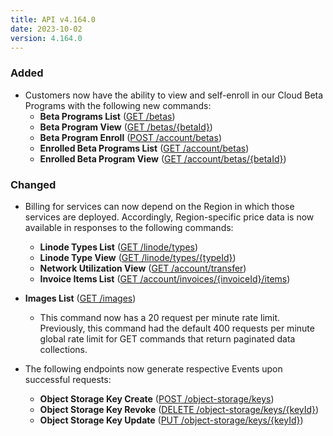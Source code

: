 ```yaml
---
title: API v4.164.0
date: 2023-10-02
version: 4.164.0
---
```


### Added

* Customers now have the ability to view and self-enroll in our Cloud Beta Programs with the following new commands:
  * **Beta Programs List** ([GET /betas](/docs/api/betas/#beta-programs-list))
  * **Beta Program View** ([GET /betas/{betaId}](/docs/api/betas/#beta-program-view))
  * **Beta Program Enroll** ([POST /account/betas](/docs/api/betas/#beta-program-enroll))
  * **Enrolled Beta Programs List** ([GET /account/betas](/docs/api/betas/#enrolled-beta-programs-list))
  * **Enrolled Beta Program View** ([GET /account/betas/{betaId}](/docs/api/betas/#enrolled-beta-program-view))

### Changed

* Billing for services can now depend on the Region in which those services are deployed. Accordingly, Region-specific price data is now available in responses to the following commands:
  * **Linode Types List** ([GET /linode/types](/docs/api/linode-types/#types-list))
  * **Linode Type View** ([GET /linode/types/{typeId}](/docs/api/linode-types/#type-view))
  * **Network Utilization View** ([GET /account/transfer](/docs/api/account/#network-utilization-view))
  * **Invoice Items List** ([GET /account/invoices/{invoiceId}/items](/docs/api/account/#invoice-items-list))

* **Images List** ([GET /images](/docs/api/images/#images-list))
  * This command now has a 20 request per minute rate limit. Previously, this command had the default 400 requests per minute global rate limit for GET commands that return paginated data collections.

* The following endpoints now generate respective Events upon successful requests:
  * **Object Storage Key Create** ([POST /object-storage/keys](/docs/api/object-storage/#object-storage-key-create))
  * **Object Storage Key Revoke** ([DELETE /object-storage/keys/{keyId}](/docs/api/object-storage/#object-storage-key-revoke))
  * **Object Storage Key Update** ([PUT /object-storage/keys/{keyId}](/docs/api/object-storage/#object-storage-key-update))
